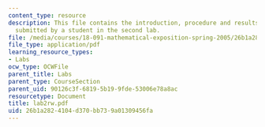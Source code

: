 ```yaml
---
content_type: resource
description: This file contains the introduction, procedure and results of an experiment
  submitted by a student in the second lab.
file: /media/courses/18-091-mathematical-exposition-spring-2005/26b1a2824104d370bb739a01309456fa_lab2rw.pdf
file_type: application/pdf
learning_resource_types:
- Labs
ocw_type: OCWFile
parent_title: Labs
parent_type: CourseSection
parent_uid: 90126c3f-6819-5b19-9fde-53006e78a8ac
resourcetype: Document
title: lab2rw.pdf
uid: 26b1a282-4104-d370-bb73-9a01309456fa
---
```

